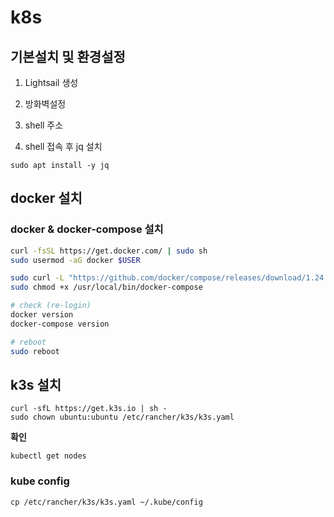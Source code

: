 # k8s

## 기본설치 및 환경설정

1. Lightsail 생성

2. 방화벽설정

3. shell 주소



4. shell 접속 후 jq  설치
 ```
 sudo apt install -y jq
 ```
 
## docker 설치

### docker & docker-compose 설치
```sh
curl -fsSL https://get.docker.com/ | sudo sh
sudo usermod -aG docker $USER

sudo curl -L "https://github.com/docker/compose/releases/download/1.24.0/docker-compose-$(uname -s)-$(uname -m)" -o /usr/local/bin/docker-compose
sudo chmod +x /usr/local/bin/docker-compose

# check (re-login)
docker version
docker-compose version

# reboot
sudo reboot
```

## k3s 설치

```
curl -sfL https://get.k3s.io | sh -
sudo chown ubuntu:ubuntu /etc/rancher/k3s/k3s.yaml
```


**확인**
```
kubectl get nodes
```

### kube config

```
cp /etc/rancher/k3s/k3s.yaml ~/.kube/config
```


 
 
